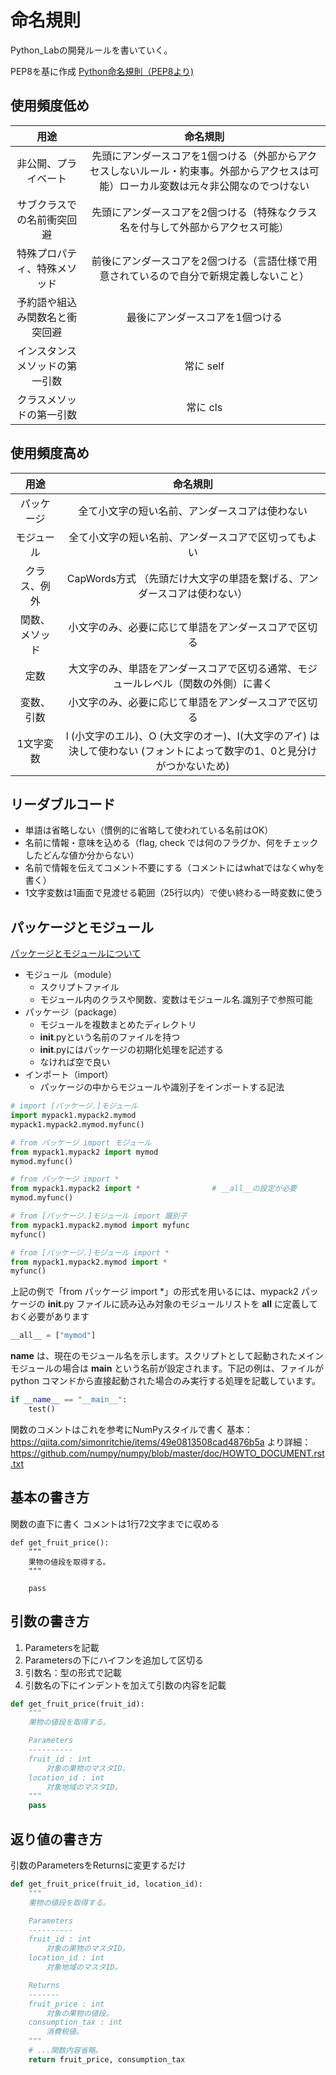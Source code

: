 # 命名規則

Python_Labの開発ルールを書いていく。

PEP8を基に作成
[Python命名規則（PEP8より)](https://qiita.com/shiracamus/items/bc3bdfc206b39e0a75b2)

## 使用頻度低め

|用途 |命名規則|
|:-:|:-:|
|非公開、プライベート|先頭にアンダースコアを1個つける（外部からアクセスしないルール・約束事。外部からアクセスは可能）ローカル変数は元々非公開なのでつけない|
|サブクラスでの名前衝突回避|先頭にアンダースコアを2個つける（特殊なクラス名を付与して外部からアクセス可能）|
|特殊プロパティ、特殊メソッド|前後にアンダースコアを2個つける（言語仕様で用意されているので自分で新規定義しないこと）|
|予約語や組込み関数名と衝突回避|最後にアンダースコアを1個つける|
|インスタンスメソッドの第一引数|常に self|
|クラスメソッドの第一引数|常に cls|

## 使用頻度高め

|用途|命名規則|
|:-:|:-:|
|パッケージ|全て小文字の短い名前、アンダースコアは使わない|
|モジュール|全て小文字の短い名前、アンダースコアで区切ってもよい|
|クラス、例外|CapWords方式 （先頭だけ大文字の単語を繋げる、アンダースコアは使わない）|
|関数、メソッド|小文字のみ、必要に応じて単語をアンダースコアで区切る|
|定数|大文字のみ、単語をアンダースコアで区切る通常、モジュールレベル（関数の外側）に書く|
|変数、引数|小文字のみ、必要に応じて単語をアンダースコアで区切る|
|1文字変数|l (小文字のエル)、O (大文字のオー)、I(大文字のアイ) は決して使わない (フォントによって数字の1、0と見分けがつかないため)|

## リーダブルコード

- 単語は省略しない（慣例的に省略して使われている名前はOK）
- 名前に情報・意味を込める（flag, check では何のフラグか、何をチェックしたどんな値か分からない）
- 名前で情報を伝えてコメント不要にする（コメントにはwhatではなくwhyを書く）
- 1文字変数は1画面で見渡せる範囲（25行以内）で使い終わる一時変数に使う

## パッケージとモジュール

[パッケージとモジュールについて](http://www.tohoho-web.com/python/module.html)

- モジュール（module）
  - スクリプトファイル
  - モジュール内のクラスや関数、変数はモジュール名.識別子で参照可能
- パッケージ（package）
  - モジュールを複数まとめたディレクトリ
  - __init__.pyという名前のファイルを持つ
  - __init__.pyにはパッケージの初期化処理を記述する
  - なければ空で良い
- インポート（import）
  - パッケージの中からモジュールや識別子をインポートする記法

```python
# import [パッケージ.]モジュール
import mypack1.mypack2.mymod
mypack1.mypack2.mymod.myfunc()

# from パッケージ import モジュール
from mypack1.mypack2 import mymod
mymod.myfunc()

# from パッケージ import *
from mypack1.mypack2 import *                # __all__の設定が必要
mymod.myfunc()

# from [パッケージ.]モジュール import 識別子
from mypack1.mypack2.mymod import myfunc
myfunc()

# from [パッケージ.]モジュール import *
from mypack1.mypack2.mymod import *
myfunc()
```

上記の例で「from パッケージ import *」の形式を用いるには、mypack2 パッケージの __init__.py ファイルに読み込み対象のモジュールリストを __all__ に定義しておく必要があります

```python
__all__ = ["mymod"]

```

__name__ は、現在のモジュール名を示します。スクリプトとして起動されたメインモジュールの場合は __main__ という名前が設定されます。下記の例は、ファイルが python コマンドから直接起動された場合のみ実行する処理を記載しています。

```python
if __name__ == "__main__":
    test()
```

関数のコメントはこれを参考にNumPyスタイルで書く
基本：https://qiita.com/simonritchie/items/49e0813508cad4876b5a
より詳細：https://github.com/numpy/numpy/blob/master/doc/HOWTO_DOCUMENT.rst.txt

## 基本の書き方

関数の直下に書く
コメントは1行72文字までに収める
```
def get_fruit_price():
    """
    果物の値段を取得する。
    """

    pass
```

## 引数の書き方

1. Parametersを記載
2. Parametersの下にハイフンを追加して区切る
3. 引数名：型の形式で記載
4. 引数名の下にインデントを加えて引数の内容を記載

```python
def get_fruit_price(fruit_id):
    """
    果物の値段を取得する。

    Parameters
    ----------
    fruit_id : int
        対象の果物のマスタID。
    location_id : int
        対象地域のマスタID。
    """
    pass
```

## 返り値の書き方

引数のParametersをReturnsに変更するだけ

```python
def get_fruit_price(fruit_id, location_id):
    """
    果物の値段を取得する。

    Parameters
    ----------
    fruit_id : int
        対象の果物のマスタID。
    location_id : int
        対象地域のマスタID。

    Returns
    -------
    fruit_price : int
        対象の果物の値段。
    consumption_tax : int
        消費税値。
    """
    # ...関数内容省略。
    return fruit_price, consumption_tax
```